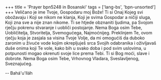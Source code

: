 +++
title = 'Prayer bpn5248 in Bosanski'
tags = ['lang-bs', 'bpn-unsorted']
+++
Veličano je ime Tvoje, Gospodaru moj Bože! Ti si Onaj Kojeg svi obožavaju i Koji se nikom ne klanja, Koji je svima Gospodar a ničiji sluga, Koji zna sve a nije znan nikome. Ti se htjede obznaniti ljudima, pa Svojom rječju pokrenu stvaranje i uobliči postojanje. Nema Boga osim Tebe, Uobličitelja, Stvoritelja, Svemogućega, Najmoćnijeg.
Preklinjem Te, ovom rječju koja je zasjala sa visina Tvoje Volje, da mi omogućiš da duboko zaronim u živuće vode kojim okrepljuješ srca Svojih odabranika i oživljavaš duše onima koji Te vole, kako bih u svako doba i pod svim uslovima, u potpunosti mogao okrenuti svoje lice prema Tebi.
Ti si Bog moći, slave i dobrote. Nema Boga osim Tebe, Vrhovnog Vladara, Sveslavljenog, Sveznajućeg.

-- Bahá'u'lláh
